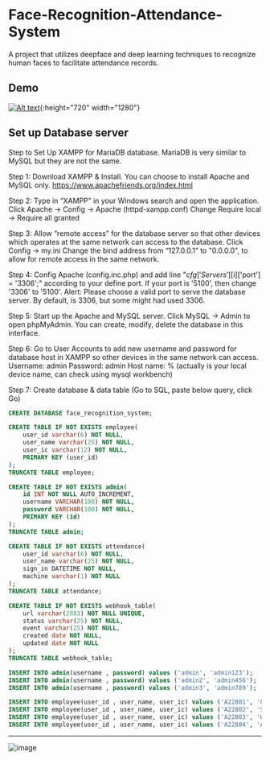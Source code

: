 # Face-Recognition-Attendance-System
A project that utilizes deepface and deep learning techniques to recognize human faces to facilitate attendance records.

## Demo

[![Alt text](![image](https://user-images.githubusercontent.com/57710546/211238371-1e9378e5-4a6b-4d96-91c2-176f4fbfac63.png)
)](https://youtu.be/PIPWR7Ub3TQ){:height="720" width="1280"}


## Set up Database server
Step to Set Up XAMPP for MariaDB database. MariaDB is very similar to MySQL but they are not the same. 

Step 1: Download XAMPP & Install. You can choose to install Apache and MySQL only.
https://www.apachefriends.org/index.html   

Step 2: Type in “XAMPP” in your Windows search and open the application. 
Click Apache -> Config -> Apache (httpd-xampp.conf) 
Change Require local -> Require all granted
  
Step 3: Allow “remote access” for the database server so that other devices which operates at the same network can access to the database. 
Click Config -> my.ini
Change the bind address from “127.0.0.1” to "0.0.0.0", to allow for remote access in the same network. 
  
Step 4: Config Apache (config.inc.php) and add line "$cfg['Servers'][$i]['port'] = '3306';" according to your define port. If your port is '5100', then change '3306' to '5100'. Alert: Please choose a valid port to serve the database server. By default, is 3306, but some might had used 3306.
 
Step 5: Start up the Apache and MySQL server. Click MySQL -> Admin to open phpMyAdmin. You can create, modify, delete the database in this interface. 
   
Step 6: Go to User Accounts to add new username and password for database host in XAMPP so other devices in the same network can access.
Username: admin
Password: admin
Host name: % (actually is your local device name, can check using mysql workbench)

Step 7: Create database & data table (Go to SQL, paste below query, click Go)

```sql
CREATE DATABASE face_recognition_system;

CREATE TABLE IF NOT EXISTS employee(
	user_id varchar(6) NOT NULL, 
	user_name varchar(25) NOT NULL, 
	user_ic varchar(12) NOT NULL,
	PRIMARY KEY (user_id)
);
TRUNCATE TABLE employee;

CREATE TABLE IF NOT EXISTS admin(
	id INT NOT NULL AUTO_INCREMENT,
	username VARCHAR(100) NOT NULL, 
	password VARCHAR(100) NOT NULL, 
	PRIMARY KEY (id)
);
TRUNCATE TABLE admin;

CREATE TABLE IF NOT EXISTS attendance(
	user_id varchar(6) NOT NULL, 
	user_name varchar(25) NOT NULL, 
	sign_in DATETIME NOT NULL,
	machine varchar(1) NOT NULL
);
TRUNCATE TABLE attendance;

CREATE TABLE IF NOT EXISTS webhook_table(
	url varchar(2083) NOT NULL UNIQUE, 
	status varchar(25) NOT NULL, 
	event varchar(25) NOT NULL,
	created date NOT NULL,
	updated date NOT NULL
);
TRUNCATE TABLE webhook_table;

INSERT INTO admin(username , password) values ('admin', 'admin123');
INSERT INTO admin(username , password) values ('admin2', 'admin456');
INSERT INTO admin(username , password) values ('admin3', 'admin789');

INSERT INTO employee(user_id , user_name, user_ic) values ('A22801', 'GAN JOO HAN', '123456789012');
INSERT INTO employee(user_id , user_name, user_ic) values ('A22802', 'SON HEUNG-MIN', '940424040023');
INSERT INTO employee(user_id , user_name, user_ic) values ('A22803', 'WANG JUN KAI', '991011037891');
INSERT INTO employee(user_id , user_name, user_ic) values ('A22804', 'ARTETA', '740425090231');
```

***   

![image](https://user-images.githubusercontent.com/57710546/198935580-0bfd3fae-b1f6-4edd-9510-9608b5b5d78a.png)

